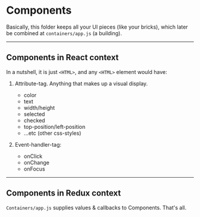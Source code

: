 # Components

Basically, this folder keeps all your UI pieces (like your bricks), which later be combined 
at `containers/app.js` (a building).

---

## Components in React context

In a nutshell, it is just `<HTML>`, and any `<HTML>` element would have:

1. Attribute-tag. Anything that makes up a visual display.
    - color
    - text
    - width/height
    - selected
    - checked
    - top-position/left-position
    - ...etc (other css-styles)


2. Event-handler-tag:
    - onClick
    - onChange
    - onFocus

--- 

## Components in Redux context

 `Containers/app.js` supplies values & callbacks to Components. That's all.
